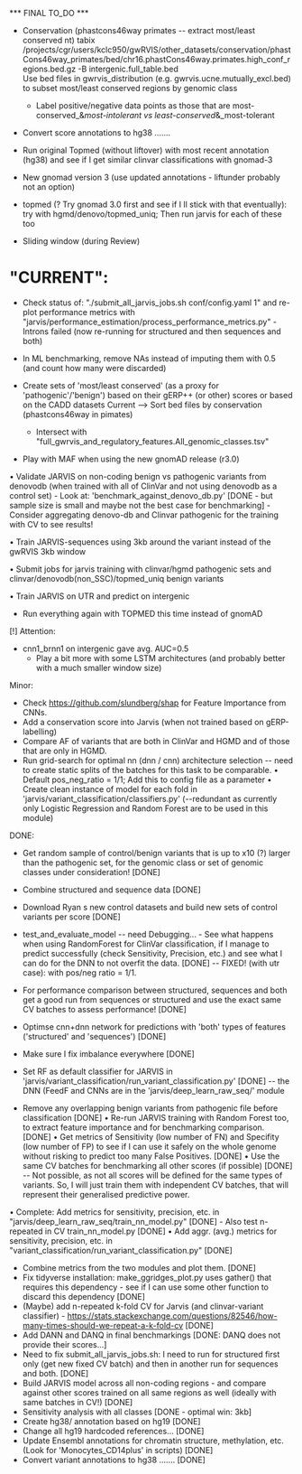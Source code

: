 *** FINAL TO_DO ***

- Conservation (phastcons46way primates -- extract most/least conserved nt) 
	 tabix /projects/cgr/users/kclc950/gwRVIS/other_datasets/conservation/phastCons46way_primates/bed/chr16.phastCons46way.primates.high_conf_regions.bed.gz -B intergenic.full_table.bed  
	 Use bed files in gwrvis_distribution (e.g. gwrvis.ucne.mutually_excl.bed) to subset most/least conserved regions by genomic class
	- Label positive/negative data points as those that are most-conserved_&_most-intolerant vs least-conserved_&_most-tolerant


- Convert score annotations to hg38 .......


- Run original Topmed (without liftover) with most recent annotation (hg38) and see if I get similar clinvar classifications with gnomad-3


- New gnomad version 3 (use updated annotations - liftunder probably not an option)

- topmed (? Try gnomad 3.0 first and see if I ll stick with that eventually): try with hgmd/denovo/topmed_uniq; Then run jarvis for each of these too


- Sliding window (during Review)


# "CURRENT":
- Check status of: "./submit_all_jarvis_jobs.sh conf/config.yaml 1" and re-plot performance metrics with "jarvis/performance_estimation/process_performance_metrics.py"  - Introns failed (now re-running for structured and then sequences and both)


- In ML benchmarking, remove NAs instead of imputing them with 0.5 (and count how many were discarded)

- Create sets of 'most/least conserved' (as a proxy for 'pathogenic'/'benign') based on their gERP++ (or other) scores or based on the CADD datasets
	Current --> Sort bed files by conservation (phastcons46way in pimates)
	- Intersect with "full_gwrvis_and_regulatory_features.All_genomic_classes.tsv"


- Play with MAF when using the new gnomAD release (r3.0)



• Validate JARVIS on non-coding benign vs pathogenic variants from denovodb (when trained with all of ClinVar and not using denovodb as a control set)
	- Look at: 'benchmark_against_denovo_db.py' [DONE - but sample size is small and maybe not the best case for benchmarking]
	- Consider aggregating denovo-db and Clinvar pathogenic for the training with CV to see results!
 

• Train JARVIS-sequences using 3kb around the variant instead of the gwRVIS 3kb window



• Submit jobs for jarvis training with clinvar/hgmd pathogenic sets and clinvar/denovodb(non_SSC)/topmed_uniq benign variants

• Train JARVIS on UTR and predict on intergenic





- Run everything again with TOPMED this time instead of gnomAD


[!] Attention:
- cnn1_brnn1 on intergenic gave avg. AUC=0.5
	- Play a bit more with some LSTM architectures (and probably better with a much smaller window size)



Minor:
- Check https://github.com/slundberg/shap for Feature Importance from CNNs.
- Add a conservation score into Jarvis (when not trained based on gERP-labelling)
- Compare AF of variants that are both in ClinVar and HGMD and of those that are only in HGMD.
- Run grid-search for optimal nn (dnn / cnn) architecture selection -- need to create static splits of the batches for this task to be comparable.
• Default  pos_neg_ratio = 1/1; Add this to config file as a parameter
• Create clean instance of model for each fold in 'jarvis/variant_classification/classifiers.py' (--redundant as currently only Logistic Regression and Random Forest are to be used in this module)



DONE:
- Get random sample of control/benign variants that is up to x10 (?) larger than the pathogenic set, for the genomic class or set of genomic classes under consideration! [DONE]
- Combine structured and sequence data [DONE]
- Download Ryan s new control datasets and build new sets of control variants per score [DONE]
- test_and_evaluate_model -- need Debugging... - See what happens when using RandomForest for ClinVar classification, if I manage to predict successfully (check Sensitivity, Precision, etc.) and see what I can do for the DNN to not overfit the data. [DONE] -- FIXED! (with utr case): with pos/neg ratio = 1/1. 
- For performance comparison between structured, sequences and both get a good run from sequences or structured and use the exact same CV batches to assess performance! [DONE]

- Optimse cnn+dnn network for predictions with 'both' types of features ('structured' and 'sequences') [DONE]
- Make sure I fix imbalance everywhere  [DONE]
- Set RF as default classifier for JARVIS in 'jarvis/variant_classification/run_variant_classification.py' [DONE] -- the DNN (FeedF and CNNs are in the 'jarvis/deep_learn_raw_seq/' module
- Remove any overlapping benign variants from pathogenic file before classification [DONE]
• Re-run JARVIS training with Random Forest too, to extract feature importance and for benchmarking comparison. [DONE]
• Get metrics of Sensitivity (low number of FN) and Specifity (low number of FP) to see if I can use it safely on the whole genome without risking to predict too many False Positives. [DONE]
• Use the same CV batches for benchmarking all other scores (if possible) [DONE] -- Not possible, as not all scores will be defined for the same types of variants. So, I will just train them with independent CV batches, that will represent their generalised predictive power.

• Complete: Add metrics for sensitivity, precision, etc. in "jarvis/deep_learn_raw_seq/train_nn_model.py" [DONE]
	- Also test n-repeated in CV train_nn_model.py [DONE]
• Add aggr. (avg.) metrics for sensitivity, precision, etc. in "variant_classification/run_variant_classification.py" [DONE]
- Combine metrics from the two modules and plot them. [DONE]
- Fix tidyverse installation: make_ggridges_plot.py uses gather() that requires this dependency - see if I can use some other function to discard this dependency [DONE]
- (Maybe) add n-repeated k-fold CV for Jarvis (and clinvar-variant classifier) - https://stats.stackexchange.com/questions/82546/how-many-times-should-we-repeat-a-k-fold-cv [DONE]
- Add DANN and DANQ in final benchmarkings [DONE: DANQ does not provide their scores...] 
- Need to fix submit_all_jarvis_jobs.sh: I need to run for structured first only (get new fixed CV batch) and then in another run for sequences and both. [DONE]
- Build JARVIS model across all non-coding regions - and compare against other scores trained on all same regions as well (ideally with same batches in CV!) [DONE]
- Sensitivity analysis with all classes [DONE - optimal win: 3kb] 
- Create hg38/ annotation based on hg19 [DONE]
- Change all hg19 hardcoded references... [DONE]
- Update Ensembl annotations for chromatin structure, methylation, etc. (Look for 'Monocytes_CD14plus' in scripts) [DONE]
- Convert variant annotations to hg38 ....... [DONE]
